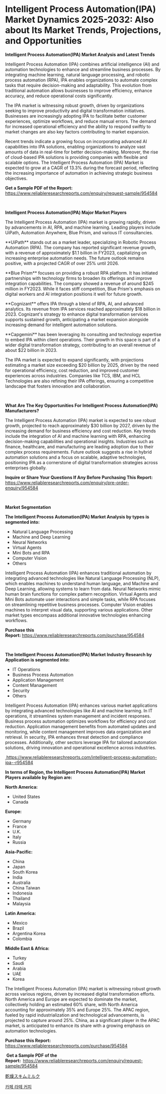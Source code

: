 <p><h1>Intelligent Process Automation(IPA) Market Dynamics 2025-2032: Also about Its Market Trends, Projections, and Opportunities</h1></p><p><strong>Intelligent Process Automation(IPA) Market Analysis and Latest Trends</strong></p>
<p><p>Intelligent Process Automation (IPA) combines artificial intelligence (AI) and automation technologies to enhance and streamline business processes. By integrating machine learning, natural language processing, and robotic process automation (RPA), IPA enables organizations to automate complex tasks that require decision-making and adaptability. This evolution from traditional automation allows businesses to improve efficiency, enhance accuracy, and reduce operational costs significantly.</p><p>The IPA market is witnessing robust growth, driven by organizations seeking to improve productivity and digital transformation initiatives. Businesses are increasingly adopting IPA to facilitate better customer experiences, optimize workflows, and reduce manual errors. The demand for increased operational efficiency and the ability to respond swiftly to market changes are also key factors contributing to market expansion.</p><p>Recent trends indicate a growing focus on incorporating advanced AI capabilities into IPA solutions, enabling organizations to analyze vast amounts of data in real-time for better decision-making. Moreover, the rise of cloud-based IPA solutions is providing companies with flexible and scalable options. The Intelligent Process Automation (IPA) Market is expected to grow at a CAGR of 13.3% during the forecast period, reflecting the increasing importance of automation in achieving strategic business objectives.</p></p>
<p><strong>Get a Sample PDF of the Report:&nbsp;</strong> <a href="https://www.reliableresearchreports.com/enquiry/request-sample/954584?utm_campaign=38&utm_medium=2&utm_source=Github&utm_content=ia&utm_term=11032025&utm_id=intelligent-process-automationipa">https://www.reliableresearchreports.com/enquiry/request-sample/954584</a></p>
<p>&nbsp;</p>
<p><strong>Intelligent Process Automation(IPA) Major Market Players</strong></p>
<p><p>The Intelligent Process Automation (IPA) market is growing rapidly, driven by advancements in AI, RPA, and machine learning. Leading players include UiPath, Automation Anywhere, Blue Prism, and various IT consultancies.</p><p>**UiPath** stands out as a market leader, specializing in Robotic Process Automation (RPA). The company has reported significant revenue growth, with a revenue of approximately $1.1 billion in FY2023, capitalizing on increasing enterprise automation needs. The future outlook remains positive, with a projected CAGR of over 25% until 2026.</p><p>**Blue Prism** focuses on providing a robust RPA platform. It has initiated partnerships with technology firms to broaden its offerings and improve integration capabilities. The company showed a revenue of around $245 million in FY2023. While it faces stiff competition, Blue Prism's emphasis on digital workers and AI integration positions it well for future growth.</p><p>**Cognizant** offers IPA through a blend of RPA, AI, and advanced analytics. Its revenue from IPA services reached approximately $18 billion in 2023. Cognizant's strategy to enhance digital transformation services supports sustained growth, anticipating a market expansion alongside increasing demand for intelligent automation solutions.</p><p>**Capgemini** has been leveraging its consulting and technology expertise to embed IPA within client operations. Their growth in this space is part of a wider digital transformation strategy, contributing to an overall revenue of about $22 billion in 2023.</p><p>The IPA market is expected to expand significantly, with projections estimating a market size exceeding $20 billion by 2025, driven by the need for operational efficiency, cost reduction, and improved customer experiences across industries. Companies like TCS, IBM, and HCL Technologies are also refining their IPA offerings, ensuring a competitive landscape that fosters innovation and collaboration.</p></p>
<p>&nbsp;</p>
<p><strong>What Are The Key Opportunities For Intelligent Process Automation(IPA) Manufacturers?</strong></p>
<p><p>The Intelligent Process Automation (IPA) market is expected to see robust growth, projected to reach approximately $30 billion by 2027, driven by the increasing demand for business efficiency and cost reduction. Key trends include the integration of AI and machine learning with RPA, enhancing decision-making capabilities and operational insights. Industries such as finance, healthcare, and manufacturing are leading adoption due to their complex process requirements. Future outlook suggests a rise in hybrid automation solutions and a focus on scalable, adaptive technologies, positioning IPA as a cornerstone of digital transformation strategies across enterprises globally.</p></p>
<p><strong>Inquire or Share Your Questions If Any Before Purchasing This Report:</strong> <a href="https://www.reliableresearchreports.com/enquiry/pre-order-enquiry/954584?utm_campaign=38&utm_medium=2&utm_source=Github&utm_content=ia&utm_term=11032025&utm_id=intelligent-process-automationipa">https://www.reliableresearchreports.com/enquiry/pre-order-enquiry/954584</a></p>
<p>&nbsp;</p>
<p><strong>Market Segmentation</strong></p>
<p><strong>The Intelligent Process Automation(IPA) Market Analysis by types is segmented into:</strong></p>
<p><ul><li>Natural Language Processing</li><li>Machine and Deep Learning</li><li>Neural Networks</li><li>Virtual Agents</li><li>Mini Bots and RPA</li><li>Computer Vision</li><li>Others</li></ul></p>
<p><p>Intelligent Process Automation (IPA) enhances traditional automation by integrating advanced technologies like Natural Language Processing (NLP), which enables machines to understand human language, and Machine and Deep Learning, allowing systems to learn from data. Neural Networks mimic human brain functions for complex pattern recognition. Virtual Agents and Mini Bots automate user interactions and simple tasks, while RPA focuses on streamlining repetitive business processes. Computer Vision enables machines to interpret visual data, supporting various applications. Other market types encompass additional innovative technologies enhancing workflows.</p></p>
<p><strong>Purchase this Report:&nbsp;</strong><a href="https://www.reliableresearchreports.com/purchase/954584?utm_campaign=38&utm_medium=2&utm_source=Github&utm_content=ia&utm_term=11032025&utm_id=intelligent-process-automationipa">https://www.reliableresearchreports.com/purchase/954584</a></p>
<p>&nbsp;</p>
<p><strong>The Intelligent Process Automation(IPA) Market Industry Research by Application is segmented into:</strong></p>
<p><ul><li>IT Operations</li><li>Business Process Automation</li><li>Application Management</li><li>Content Management</li><li>Security</li><li>Others</li></ul></p>
<p><p>Intelligent Process Automation (IPA) enhances various market applications by integrating advanced technologies like AI and machine learning. In IT operations, it streamlines system management and incident responses. Business process automation optimizes workflows for efficiency and cost reduction. Application management benefits from automated updates and monitoring, while content management improves data organization and retrieval. In security, IPA enhances threat detection and compliance processes. Additionally, other sectors leverage IPA for tailored automation solutions, driving innovation and operational excellence across industries.</p></p>
<p><a href="https://www.reliableresearchreports.com/intelligent-process-automation-ipa--r954584?utm_campaign=38&utm_medium=2&utm_source=Github&utm_content=ia&utm_term=11032025&utm_id=intelligent-process-automationipa">&nbsp;https://www.reliableresearchreports.com/intelligent-process-automation-ipa--r954584</a></p>
<p><strong>In terms of Region, the Intelligent Process Automation(IPA) Market Players available by Region are:</strong></p>
<p>
    <p> <strong> North America: </strong>
        <ul>
            <li>United States</li>
            <li>Canada</li>
        </ul>
        </p> 
    <p> <strong> Europe: </strong>
        <ul>
            <li>Germany</li>
            <li>France</li>
            <li>U.K.</li>
            <li>Italy</li>
            <li>Russia</li>
        </ul>
        </p> 
    <p> <strong> Asia-Pacific: </strong>
        <ul>
            <li>China</li>
            <li>Japan</li>
            <li>South Korea</li>
            <li>India</li>
            <li>Australia</li>
            <li>China Taiwan</li>
            <li>Indonesia</li>
            <li>Thailand</li>
            <li>Malaysia</li>
        </ul>
        </p> 
    <p> <strong> Latin America: </strong>
        <ul>
            <li>Mexico</li>
            <li>Brazil</li>
            <li>Argentina Korea</li>
            <li>Colombia</li>
        </ul>
        </p> 
    <p> <strong> Middle East & Africa: </strong>
        <ul>
            <li>Turkey</li>
            <li>Saudi</li>
            <li>Arabia</li>
            <li>UAE</li>
            <li>Korea</li>
        </ul>
    </p>
    </p>
<p><p>The Intelligent Process Automation (IPA) market is witnessing robust growth across various regions, driven by increased digital transformation efforts. North America and Europe are expected to dominate the market, collectively holding an estimated 60% share, with North America accounting for approximately 35% and Europe 25%. The APAC region, fueled by rapid industrialization and technological advancements, is projected to capture around 25%. China, as a significant player in the APAC market, is anticipated to enhance its share with a growing emphasis on automation technologies.</p></p>
<p><strong>Purchase this Report: </strong><a href="https://www.reliableresearchreports.com/purchase/954584?utm_campaign=38&utm_medium=2&utm_source=Github&utm_content=ia&utm_term=11032025&utm_id=intelligent-process-automationipa">https://www.reliableresearchreports.com/purchase/954584</a></p>
<p>&nbsp;<strong>Get a Sample PDF of the Report:&nbsp;&nbsp;</strong><a href="https://www.reliableresearchreports.com/enquiry/request-sample/954584?utm_campaign=38&utm_medium=2&utm_source=Github&utm_content=ia&utm_term=11032025&utm_id=intelligent-process-automationipa">https://www.reliableresearchreports.com/enquiry/request-sample/954584</a></p>
<p><strong></strong></p>
<p><p><a href="https://github.com/mohamedbakry57/Market-Research-Report-List-7/blob/main/330681243163.md?utm_campaign=38&utm_medium=2&utm_source=Github&utm_content=ia&utm_term=11032025&utm_id=intelligent-process-automationipa">乾燥スキムミルク</a></p><p><a href="https://github.com/laholand/Market-Research-Report-List-7/blob/main/591357143418.md?utm_campaign=38&utm_medium=2&utm_source=Github&utm_content=ia&utm_term=11032025&utm_id=intelligent-process-automationipa">카페 라떼 커피</a></p></p>